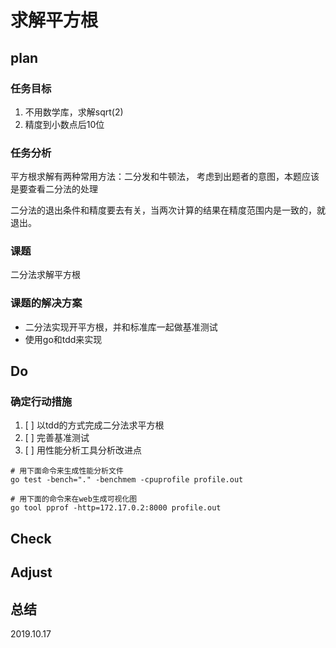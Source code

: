 # 求解平方根

## plan

### 任务目标

1. 不用数学库，求解sqrt(2)
2. 精度到小数点后10位

### 任务分析

平方根求解有两种常用方法：二分发和牛顿法，
考虑到出题者的意图，本题应该是要查看二分法的处理

二分法的退出条件和精度要去有关，当两次计算的结果在精度范围内是一致的，就退出。

### 课题

二分法求解平方根

### 课题的解决方案

- 二分法实现开平方根，并和标准库一起做基准测试
- 使用go和tdd来实现

## Do

### 确定行动措施

1. [ ] 以tdd的方式完成二分法求平方根
2. [ ] 完善基准测试
3. [ ] 用性能分析工具分析改进点

```shell
# 用下面命令来生成性能分析文件
go test -bench="." -benchmem -cpuprofile profile.out

# 用下面的命令来在web生成可视化图
go tool pprof -http=172.17.0.2:8000 profile.out
```

## Check

## Adjust

## 总结

2019.10.17
